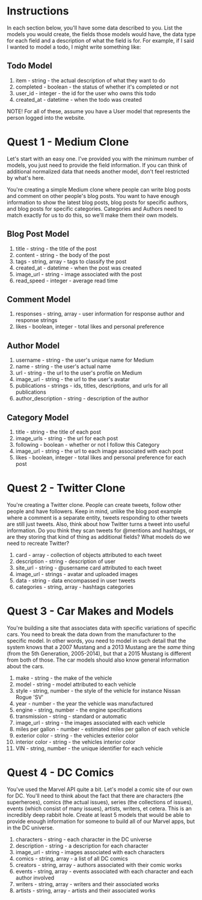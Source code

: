 # Instructions

In each section below, you'll have some data described to you. List the models you would create, the fields those models would have, the data type for each field and a description of what the field is for. For example, if I said I wanted to model a todo, I might write something like:

## Todo Model
1. item - string - the actual description of what they want to do
2. completed - boolean - the status of whether it's completed or not
3. user_id - integer - the id for the user who owns this todo
4. created_at - datetime - when the todo was created

NOTE! For all of these, assume you have a User model that represents the person logged into the website.



# Quest 1 - Medium Clone

Let's start with an easy one. I've provided you with the minimum number of models, you just need to provide the field information. If you can think of additional normalized data that needs another model, don't feel restricted by what's here.

You're creating a simple Medium clone where people can write blog posts and comment on other people's blog posts. You want to have enough information to show the latest blog posts, blog posts for specific authors, and blog posts for specific categories. Categories and Authors need to match exactly for us to do this, so we'll make them their own models.

## Blog Post Model
1. title - string - the title of the post
2. content - string - the body of the post
3. tags - string, array - tags to classify the post
4. created_at - datetime - when the post was created
5. image_url - string - image associated with the post
6. read_speed - integer - average read time

## Comment Model
1. responses - string, array - user information for response author and response strings
2. likes - boolean, integer - total likes and personal preference

## Author Model
1. username - string - the user's unique name for Medium
2. name - string - the user's actual name
3. url - string - the url to the user's profile on Medium
4. image_url - string - the url to the user's avatar
5. publications - strings - ids, titles, descriptions, and urls for all publications
6. author_description - string - description of the author

## Category Model
1. title - string - the title of each post
2. image_urls - string - the url for each post
3. following - boolean - whether or not I follow this Category
4. image_url - string - the url to each image associated with each post
5. likes - boolean, integer - total likes and personal preference for each post





# Quest 2 - Twitter Clone

You're creating a Twitter clone. People can create tweets, follow other people and have followers. Keep in mind, unlike the blog post example where a comment is a separate entity, tweets responding to other tweets are still just tweets. Also, think about how Twitter turns a tweet into useful information. Do you think they scan tweets for @mentions and hashtags, or are they storing that kind of thing as additional fields? What models do we need to recreate Twitter?

1. card - array - collection of objects attributed to each tweet
2. description - string - description of user
3. site_url - string - @username card attributed to each tweet
4. image_url - strings - avatar and uploaded images
5. data - string - data encompassed in user tweets
6. categories - string, array - hashtags categories




# Quest 3 - Car Makes and Models

You're building a site that associates data with specific variations of specific cars. You need to break the data down from the manufacturer to the specific model. In other words, you need to model in such detail that the system knows that a 2007 Mustang and a 2013 Mustang are the _same_ thing (from the 5th Generation, 2005-2014), but that a 2015 Mustang is different from both of those. The car models should also know general information about the cars.

1. make - string - the make of the vehicle
2. model - string - model attributed to each vehicle
3. style - string, number - the style of the vehicle for instance Nissan Rogue 'SV'
4. year - number - the year the vehicle was manufactured
5. engine - string, number - the engine specifications
6. transmission - string - standard or automatic
7. image_url - string - the images associated with each vehicle
8. miles per gallon - number - estimated miles per gallon of each vehicle
9. exterior color - string - the vehicles exterior color
10. interior color - string - the vehicles interior color
11. VIN - string, number - the unique identifier for each vehicle



# Quest 4 - DC Comics

You've used the Marvel API quite a bit. Let's model a comic site of our own for DC. You'll need to think about the fact that there are characters (the superheroes), comics (the actual issues), series (the collections of issues), events (which consist of many issues), artists, writers, et cetera. This is an incredibly deep rabbit hole. Create at least 5 models that would be able to provide enough information for someone to build all of our Marvel apps, but in the DC universe.

1. characters - string - each character in the DC universe
2. description - string - a description for each character
3. image_url - string - images associated with each characters
4. comics - string, array - a list of all DC comics
5. creators - string, array - authors associated with their comic works
6. events - string, array - events associated with each character and each author involved
7. writers - string, array - writers and their associated works
8. artists - string, array - artists and their associated works 
